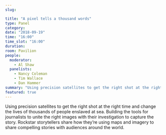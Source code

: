```yaml
---
slug:

title: "A pixel tells a thousand words"
type: Panel
category:
date: "2018-09-19"
time: "16:00"
time_slot: "16:00"
duration:
room: Pavilion
people:
  moderator:
    - Al Shaw
  panelists:
    - Nancy Coleman
    - Tim Wallace
    - Dan Hammer
summary: "Using precision satellites to get the right shot at the right time and change the lives of thousands of people enslaved at sea. Building the tools for journalists to unite the right images with their investigation to capture the story. Rockstar storytellers share how they’re using maps and imagery to share compelling stories with audiences around the world."
featured: true
---
```

Using precision satellites to get the right shot at the right time and change the lives of thousands of people enslaved at sea. Building the tools for journalists to unite the right images with their investigation to capture the story. Rockstar storytellers share how they’re using maps and imagery to share compelling stories with audiences around the world.
